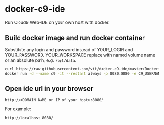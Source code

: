 # docker-c9-ide

Run Cloud9 Web-IDE on your own host with docker.

## Build docker image and run docker container

Substitute any login and password instead of YOUR_LOGIN and YOUR_PASSWORD.
YOUR_WORKSPACE replace with named volume name or an absolute path, e.g. ``/opt/data``.

```sh
curl https://raw.githubusercontent.com/vit/docker-c9-ide/master/Dockerfile | docker build -t c9 -
docker run -d --name c9 -it --restart always -p 8080:8080 -e C9_USERNAME=YOUR_LOGIN -e C9_PASSWORD=YOUR_PASSWORD -v YOUR_WORKSPACE:/opt/workspace c9
```

## Open ide url in your browser

```
http://<DOMAIN NAME or IP of your host>:8080/
```

For example:
```
http://localhost:8080/
```
